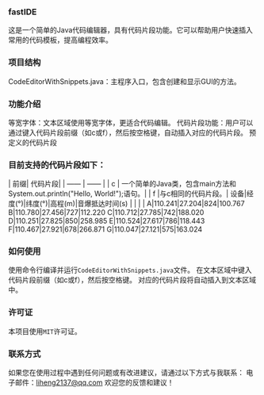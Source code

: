 ### fastIDE
这是一个简单的Java代码编辑器，具有代码片段功能。它可以帮助用户快速插入常用的代码模板，提高编程效率。

### 项目结构
CodeEditorWithSnippets.java：主程序入口，包含创建和显示GUI的方法。
### 功能介绍
等宽字体：文本区域使用等宽字体，更适合代码编辑。
代码片段功能：用户可以通过键入代码片段前缀（如c或f），然后按空格键，自动插入对应的代码片段。
预定义的代码片段
### 目前支持的代码片段如下：

| 前缀|	代码片段|
| —— | —— |
| c |	一个简单的Java类，包含main方法和System.out.println("Hello, World!");语句。|
| f	|与c相同的代码片段。|
设备|经度(°)|纬度(°)|高程(m)|音爆抵达时间(s)
| | | |
A|110.241|27.204|824|100.767
B|110.780|27.456|727|112.220
C|110.712|27.785|742|188.020
D|110.251|27.825|850|258.985
E|110.524|27.617|786|118.443
F|110.467|27.921|678|266.871
G|110.047|27.121|575|163.024
### 如何使用
使用命令行编译并运行`CodeEditorWithSnippets.java`文件。
在文本区域中键入代码片段前缀（如c或f），然后按空格键。
对应的代码片段将自动插入到文本区域中。
### 许可证
本项目使用`MIT`许可证。

### 联系方式
如果您在使用过程中遇到任何问题或有改进建议，请通过以下方式与我联系：
电子邮件：liheng2137@qq.com
欢迎您的反馈和建议！
